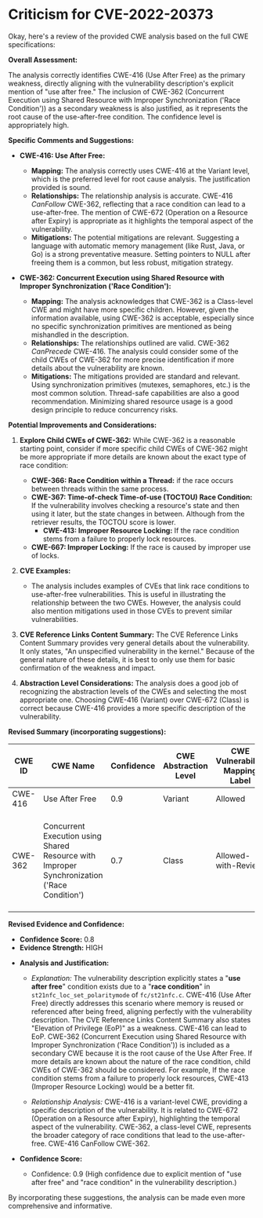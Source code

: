 # Criticism for CVE-2022-20373

Okay, here's a review of the provided CWE analysis based on the full CWE specifications:

**Overall Assessment:**

The analysis correctly identifies CWE-416 (Use After Free) as the primary weakness, directly aligning with the vulnerability description's explicit mention of "use after free." The inclusion of CWE-362 (Concurrent Execution using Shared Resource with Improper Synchronization ('Race Condition')) as a secondary weakness is also justified, as it represents the root cause of the use-after-free condition. The confidence level is appropriately high.

**Specific Comments and Suggestions:**

*   **CWE-416: Use After Free:**
    *   **Mapping:** The analysis correctly uses CWE-416 at the Variant level, which is the preferred level for root cause analysis. The justification provided is sound.
    *   **Relationships:** The relationship analysis is accurate. CWE-416 *CanFollow* CWE-362, reflecting that a race condition can lead to a use-after-free. The mention of CWE-672 (Operation on a Resource after Expiry) is appropriate as it highlights the temporal aspect of the vulnerability.
    *   **Mitigations:** The potential mitigations are relevant. Suggesting a language with automatic memory management (like Rust, Java, or Go) is a strong preventative measure. Setting pointers to NULL after freeing them is a common, but less robust, mitigation strategy.

*   **CWE-362: Concurrent Execution using Shared Resource with Improper Synchronization ('Race Condition'):**
    *   **Mapping:** The analysis acknowledges that CWE-362 is a Class-level CWE and might have more specific children. However, given the information available, using CWE-362 is acceptable, especially since no specific synchronization primitives are mentioned as being mishandled in the description.
    *   **Relationships:** The relationships outlined are valid. CWE-362 *CanPrecede* CWE-416.  The analysis could consider some of the child CWEs of CWE-362 for more precise identification if more details about the vulnerability are known.
    *   **Mitigations:** The mitigations provided are standard and relevant.  Using synchronization primitives (mutexes, semaphores, etc.) is the most common solution. Thread-safe capabilities are also a good recommendation. Minimizing shared resource usage is a good design principle to reduce concurrency risks.

**Potential Improvements and Considerations:**

1.  **Explore Child CWEs of CWE-362:** While CWE-362 is a reasonable starting point, consider if more specific child CWEs of CWE-362 might be more appropriate if more details are known about the exact type of race condition:
    *   **CWE-366: Race Condition within a Thread:** if the race occurs between threads within the same process.
    *   **CWE-367: Time-of-check Time-of-use (TOCTOU) Race Condition:** If the vulnerability involves checking a resource's state and then using it later, but the state changes in between. Although from the retriever results, the TOCTOU score is lower.
        *   **CWE-413: Improper Resource Locking:** If the race condition stems from a failure to properly lock resources.
    *   **CWE-667: Improper Locking:** If the race is caused by improper use of locks.

2.  **CVE Examples:**
    *   The analysis includes examples of CVEs that link race conditions to use-after-free vulnerabilities. This is useful in illustrating the relationship between the two CWEs. However, the analysis could also mention mitigations used in those CVEs to prevent similar vulnerabilities.

3.  **CVE Reference Links Content Summary:** The CVE Reference Links Content Summary provides very general details about the vulnerability. It only states, "An unspecified vulnerability in the kernel." Because of the general nature of these details, it is best to only use them for basic confirmation of the weakness and impact.

4.  **Abstraction Level Considerations:** The analysis does a good job of recognizing the abstraction levels of the CWEs and selecting the most appropriate one. Choosing CWE-416 (Variant) over CWE-672 (Class) is correct because CWE-416 provides a more specific description of the vulnerability.

**Revised Summary (incorporating suggestions):**

| CWE ID | CWE Name | Confidence | CWE Abstraction Level | CWE Vulnerability Mapping Label | CWE-Vulnerability Mapping Notes |
|---|---|---|---|---|---|
| CWE-416 | Use After Free | 0.9 | Variant | Allowed | Primary CWE |
| CWE-362 | Concurrent Execution using Shared Resource with Improper Synchronization ('Race Condition') | 0.7 | Class | Allowed-with-Review | Secondary CWE, consider child CWEs if further details are known (e.g. CWE-366, CWE-367, CWE-413) |

**Revised Evidence and Confidence:**

*   **Confidence Score:** 0.8
*   **Evidence Strength:** HIGH

- **Analysis and Justification:**
  - *Explanation:* The vulnerability description explicitly states a "**use after free**" condition exists due to a "**race condition**" in `st21nfc_loc_set_polaritymode` of `fc/st21nfc.c`. CWE-416 (Use After Free) directly addresses this scenario where memory is reused or referenced after being freed, aligning perfectly with the vulnerability description. The CVE Reference Links Content Summary also states "Elevation of Privilege (EoP)" as a weakness. CWE-416 can lead to EoP. CWE-362 (Concurrent Execution using Shared Resource with Improper Synchronization ('Race Condition')) is included as a secondary CWE because it is the root cause of the Use After Free. If more details are known about the nature of the race condition, child CWEs of CWE-362 should be considered. For example, If the race condition stems from a failure to properly lock resources, CWE-413 (Improper Resource Locking) would be a better fit.

  - *Relationship Analysis:* CWE-416 is a variant-level CWE, providing a specific description of the vulnerability. It is related to CWE-672 (Operation on a Resource after Expiry), highlighting the temporal aspect of the vulnerability. CWE-362, a class-level CWE, represents the broader category of race conditions that lead to the use-after-free. CWE-416 CanFollow CWE-362.

- **Confidence Score:**
  - Confidence: 0.9 (High confidence due to explicit mention of "use after free" and "race condition" in the vulnerability description.)

By incorporating these suggestions, the analysis can be made even more comprehensive and informative.